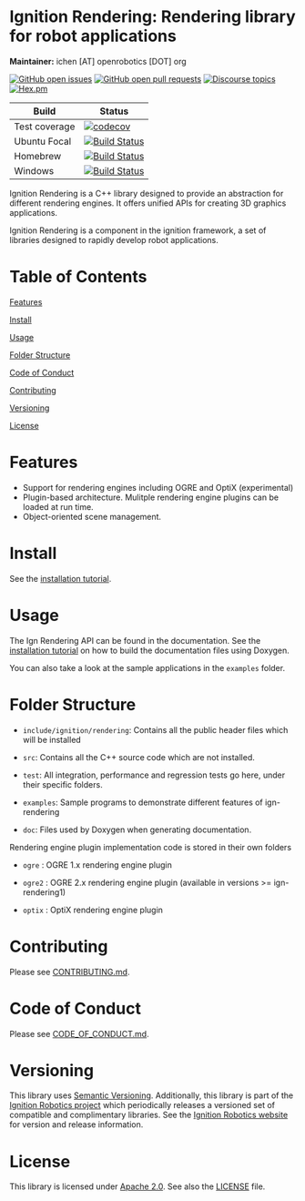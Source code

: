 # Ignition Rendering: Rendering library for robot applications

**Maintainer:** ichen [AT] openrobotics [DOT] org

[![GitHub open issues](https://img.shields.io/github/issues-raw/gazebosim/gz-rendering.svg)](https://github.com/gazebosim/gz-rendering/issues)
[![GitHub open pull requests](https://img.shields.io/github/issues-pr-raw/gazebosim/gz-rendering.svg)](https://github.com/gazebosim/gz-rendering/pulls)
[![Discourse topics](https://img.shields.io/discourse/https/community.gazebosim.org/topics.svg)](https://community.gazebosim.org)
[![Hex.pm](https://img.shields.io/hexpm/l/plug.svg)](https://www.apache.org/licenses/LICENSE-2.0)

Build | Status
-- | --
Test coverage | [![codecov](https://codecov.io/gh/gazebosim/gz-rendering/branch/main/graph/badge.svg)](https://codecov.io/gh/gazebosim/gz-rendering/branch/default)
Ubuntu Focal | [![Build Status](https://build.osrfoundation.org/buildStatus/icon?job=ignition_rendering-ci-main-focal-amd64)](https://build.osrfoundation.org/job/ignition_rendering-ci-main-focal-amd64)
Homebrew      | [![Build Status](https://build.osrfoundation.org/buildStatus/icon?job=ignition_rendering-ci-main-homebrew-amd64)](https://build.osrfoundation.org/job/ignition_rendering-ci-main-homebrew-amd64)
Windows       | [![Build Status](https://build.osrfoundation.org/job/ign_rendering-ci-win/badge/icon)](https://build.osrfoundation.org/job/ign_rendering-ci-win/)

Ignition Rendering is a C++ library designed to provide an abstraction
for different rendering engines. It offers unified APIs for creating
3D graphics applications.

Ignition Rendering is a component in the ignition framework, a set
of libraries designed to rapidly develop robot applications.

# Table of Contents

[Features](#features)

[Install](#install)

[Usage](#usage)

[Folder Structure](#folder-structure)

[Code of Conduct](#code-of-conduct)

[Contributing](#code-of-contributing)

[Versioning](#versioning)

[License](#license)

# Features

* Support for rendering engines including OGRE and OptiX (experimental)
* Plugin-based architecture. Mulitple rendering engine plugins can be loaded at run time.
* Object-oriented scene management.

# Install

See the [installation tutorial](https://ignitionrobotics.org/api/rendering/5.0/installation.html).

# Usage

The Ign Rendering API can be found in the documentation. See the
[installation tutorial](https://ignitionrobotics.org/api/rendering/5.0/installation.html)
on how to build the documentation files using Doxygen.

You can also take a look at the sample applications in the `examples` folder.

# Folder Structure

* `include/ignition/rendering`: Contains all the public header files which will be installed

* `src`: Contains all the C++ source code which are not installed.

* `test`: All integration, performance and regression tests go here, under their
  specific folders.

* `examples`: Sample programs to demonstrate different features of ign-rendering

* `doc`: Files used by Doxygen when generating documentation.

Rendering engine plugin implementation code is stored in their own folders

* `ogre` : OGRE 1.x rendering engine plugin

* `ogre2` : OGRE 2.x rendering engine plugin (available in versions >= ign-rendering1)

* `optix` : OptiX rendering engine plugin

# Contributing

Please see
[CONTRIBUTING.md](https://ignitionrobotics.org/docs/all/contributing).

# Code of Conduct

Please see
[CODE_OF_CONDUCT.md](https://github.com/gazebosim/gz-sim/blob/main/CODE_OF_CONDUCT.md).

# Versioning

This library uses [Semantic Versioning](https://semver.org/). Additionally, this library is part of the [Ignition Robotics project](https://ignitionrobotics.org) which periodically releases a versioned set of compatible and complimentary libraries. See the [Ignition Robotics website](https://ignitionrobotics.org) for version and release information.

# License

This library is licensed under [Apache 2.0](https://www.apache.org/licenses/LICENSE-2.0). See also the [LICENSE](https://github.com/gazebosim/gz-rendering/blob/main/LICENSE) file.

